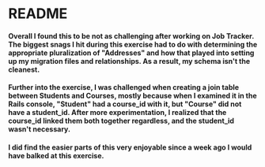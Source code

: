 # README

#### Overall I found this to be not as challenging after working on Job Tracker.  The biggest snags I hit during this exercise had to do with determining the appropriate pluralization of "Addresses" and how that played into setting up my migration files and relationships.  As a result, my schema isn't the cleanest.  

#### Further into the exercise, I was challenged when creating a join table between Students and Courses, mostly because when I examined it in the Rails console, "Student" had a course_id with it, but "Course" did not have a student_id.  After more experimentation, I realized that the course_id linked them both together regardless, and the student_id wasn't necessary.

#### I did find the easier parts of this very enjoyable since a week ago I would have balked at this exercise.
